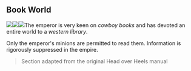 ## Book World

![](texture-bookworld_wall_cowboy_left?bg-pureBlack)![](texture-book_x?float-right&clear-right)![](texture-book_y?float-right&clear-right)The emperor is very keen
on *cowboy books* and has devoted an entire world to a *western library*.

Only the emperor's minions are permitted to read them.
Information is rigorously suppressed in the empire.

> Section adapted from the original Head over Heels manual

